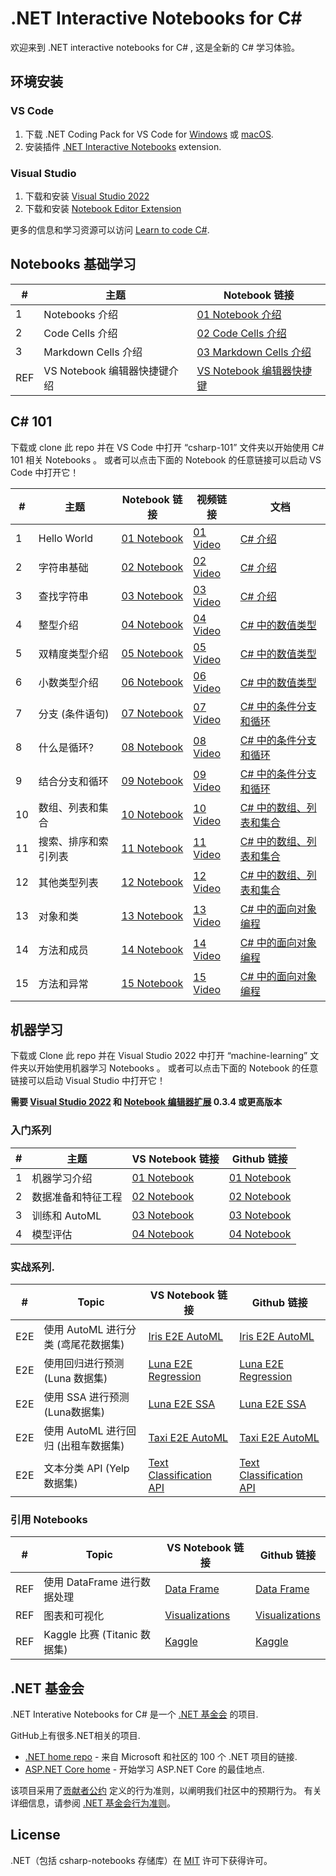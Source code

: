 # **.NET Interactive Notebooks for C#**

欢迎来到 .NET interactive notebooks for C# , 这是全新的 C# 学习体验。

## **环境安装**

### **VS Code**
1. 下载  .NET Coding Pack for VS Code for [Windows](https://aka.ms/dotnet-coding-pack-win) 或 [macOS](https://aka.ms/dotnet-coding-pack-mac).
2. 安装插件 [.NET Interactive Notebooks](https://marketplace.visualstudio.com/items?itemName=ms-dotnettools.dotnet-interactive-vscode) extension.

### **Visual Studio**
1. 下载和安装 [Visual Studio 2022](https://visualstudio.microsoft.com/downloads/)
2. 下载和安装 [Notebook Editor Extension](https://marketplace.visualstudio.com/items?itemName=MLNET.notebook)

更多的信息和学习资源可以访问 [Learn to code C#](https://dotnet.microsoft.com/learntocode).


## **Notebooks 基础学习**

| # | 主题                         | Notebook 链接         | 
|---|-------------------------------|-----------------------|
1| Notebooks 介绍 | [01 Notebook 介绍](https://github.com/kinfey/csharp-notebooks/blob/main/notebook-getting-started/01-What%20are%20Notebooks.ipynb) |
2| Code Cells 介绍 | [02 Code Cells 介绍](https://github.com/kinfey/csharp-notebooks/blob/main/notebook-getting-started/02-Code%20Cells.ipynb) |
3| Markdown Cells 介绍 | [03 Markdown Cells 介绍](https://github.com/kinfey/csharp-notebooks/blob/main/notebook-getting-started/01-What%20are%20Notebooks.ipynb) |
REF| VS Notebook 编辑器快捷键介绍 | [VS Notebook 编辑器快捷键](https://github.com/kinfey/csharp-notebooks/blob/main/notebook-getting-started/REF-VS%20Keyboard%20Shortcuts.ipynb) |

## **C# 101**

下载或 clone 此 repo 并在 VS Code 中打开 “csharp-101” 文件夹以开始使用 C# 101 相关 Notebooks 。 或者可以点击下面的 Notebook 的任意链接可以启动 VS Code 中打开它！

| # | 主题                         | Notebook 链接         | 视频链接 | 文档 |
|---|-------------------------------|-----------------------|------------|---------------|
1  | Hello World                   | [01 Notebook](https://github.com/kinfey/csharp-notebooks/blob/main/csharp-101/01-Hello%20World.ipynb) | [01 Video](https://www.youtube.com/watch?v=KT2VR7m19So&list=PLdo4fOcmZ0oVxKLQCHpiUWun7vlJJvUiN&index=2) | [C# 介绍](https://docs.microsoft.com/dotnet/csharp/tour-of-csharp/tutorials/hello-world?WT.mc_id=csharpnotebook-35129-website)
2  | 字符串基础         | [02 Notebook](https://github.com/kinfey/csharp-notebooks/blob/main/csharp-101/02-The%20Basics%20of%20Strings.ipynb) | [02 Video](https://www.youtube.com/watch?v=JSpC7Cz64h0&list=PLdo4fOcmZ0oVxKLQCHpiUWun7vlJJvUiN&index=3) | [C# 介绍](https://docs.microsoft.com/dotnet/csharp/tour-of-csharp/tutorials/hello-world?WT.mc_id=csharpnotebook-35129-website)
3  | 查找字符串             | [03 Notebook](https://github.com/kinfey/csharp-notebooks/blob/main/csharp-101/03-Searching%20Strings.ipynb) | [03 Video](https://www.youtube.com/watch?v=JL30gSE3WaQ&list=PLdo4fOcmZ0oVxKLQCHpiUWun7vlJJvUiN&index=4) | [C# 介绍](https://docs.microsoft.com/dotnet/csharp/tour-of-csharp/tutorials/hello-world?WT.mc_id=csharpnotebook-35129-website)
4  | 整型介绍    | [04 Notebook](https://github.com/kinfey/csharp-notebooks/blob/main/csharp-101/04-Numbers%20and%20Integer%20Math.ipynb) | [04 Video](https://www.youtube.com/watch?v=jEE0pWTq54U&list=PLdo4fOcmZ0oVxKLQCHpiUWun7vlJJvUiN&index=5) | [C# 中的数值类型](https://docs.microsoft.com/dotnet/csharp/tour-of-csharp/tutorials/numbers-in-csharp?WT.mc_id=csharpnotebook-35129-website)
5  | 双精度类型介绍 | [05 Notebook](https://github.com/kinfey/csharp-notebooks/blob/main/csharp-101/05-Numbers%20and%20Integer%20Precision.ipynb) | [05 Video](https://www.youtube.com/watch?v=31EmPADtv4w&list=PLdo4fOcmZ0oVxKLQCHpiUWun7vlJJvUiN&index=6) | [C# 中的数值类型](https://docs.microsoft.com/dotnet/csharp/tour-of-csharp/tutorials/numbers-in-csharp?WT.mc_id=csharpnotebook-35129-website)
6  | 小数类型介绍        | [06 Notebook](https://github.com/kinfey/csharp-notebooks/blob/main/csharp-101/06-Numbers%20and%20Decimals.ipynb) | [06 Video](https://www.youtube.com/watch?v=kdKcpF9roeU&list=PLdo4fOcmZ0oVxKLQCHpiUWun7vlJJvUiN&index=7) | [C# 中的数值类型](https://docs.microsoft.com/dotnet/csharp/tour-of-csharp/tutorials/numbers-in-csharp?WT.mc_id=csharpnotebook-35129-website)
7  | 分支 (条件语句)                 | [07 Notebook](https://github.com/kinfey/csharp-notebooks/blob/main/csharp-101/07-Branches%20(if).ipynb) | [07 Video](https://www.youtube.com/watch?v=y4OTe8LSokg&list=PLdo4fOcmZ0oVxKLQCHpiUWun7vlJJvUiN&index=8) | [C# 中的条件分支和循环](https://docs.microsoft.com/dotnet/csharp/tour-of-csharp/tutorials/branches-and-loops-local?WT.mc_id=csharpnotebook-35129-website)
8  | 什么是循环?              | [08 Notebook](https://ntbk.io/csharp101-notebook08) | [08 Video](https://www.youtube.com/watch?v=z31m5Up_gSQ&list=PLdo4fOcmZ0oVxKLQCHpiUWun7vlJJvUiN&index=10) | [C# 中的条件分支和循环](https://docs.microsoft.com/dotnet/csharp/tour-of-csharp/tutorials/branches-and-loops-local?WT.mc_id=csharpnotebook-35129-website)
9  | 结合分支和循环  | [09 Notebook](https://ntbk.io/csharp101-notebook09) | [09 Video](https://www.youtube.com/watch?v=qK7tUpaOXi8&list=PLdo4fOcmZ0oVxKLQCHpiUWun7vlJJvUiN&index=11) | [C# 中的条件分支和循环](https://docs.microsoft.com/dotnet/csharp/tour-of-csharp/tutorials/branches-and-loops-local?WT.mc_id=csharpnotebook-35129-website)
10 | 数组、列表和集合 | [10 Notebook](https://ntbk.io/csharp101-notebook10) | [10 Video](https://www.youtube.com/watch?v=qLeF_wpnVto&list=PLdo4fOcmZ0oVxKLQCHpiUWun7vlJJvUiN&index=12) | [C# 中的数组、列表和集合](https://docs.microsoft.com/dotnet/csharp/tour-of-csharp/tutorials/arrays-and-collections?WT.mc_id=csharpnotebook-35129-website)
11 | 搜索、排序和索引列表 | [11 Notebook](https://ntbk.io/csharp101-notebook11) | [11 Video](https://www.youtube.com/watch?v=NJ5ghiutzfY&list=PLdo4fOcmZ0oVxKLQCHpiUWun7vlJJvUiN&index=13) | [C# 中的数组、列表和集合](https://docs.microsoft.com/dotnet/csharp/tour-of-csharp/tutorials/arrays-and-collections?WT.mc_id=csharpnotebook-35129-website)
12 | 其他类型列表          | [12 Notebook](https://ntbk.io/csharp101-notebook12) | [12 Video](https://www.youtube.com/watch?v=oIQdb93xewE&list=PLdo4fOcmZ0oVxKLQCHpiUWun7vlJJvUiN&index=14) | [C# 中的数组、列表和集合](https://docs.microsoft.com/dotnet/csharp/tour-of-csharp/tutorials/arrays-and-collections?WT.mc_id=csharpnotebook-35129-website)
13 | 对象和类           | [13 Notebook](https://ntbk.io/csharp101-notebook13)| [13 Video](https://www.youtube.com/watch?v=TzgxcAiHCWA&list=PLdo4fOcmZ0oVxKLQCHpiUWun7vlJJvUiN&index=16) | [C# 中的面向对象编程](https://docs.microsoft.com/dotnet/csharp/fundamentals/tutorials/classes?WT.mc_id=csharpnotebook-35129-website)
14 | 方法和成员         | [14 Notebook](https://ntbk.io/csharp101-notebook14) | [14 Video](https://www.youtube.com/watch?v=xLhm3bEG__c&list=PLdo4fOcmZ0oVxKLQCHpiUWun7vlJJvUiN&index=17) | [C# 中的面向对象编程](https://docs.microsoft.com/dotnet/csharp/fundamentals/tutorials/classes?WT.mc_id=csharpnotebook-35129-website)
15 | 方法和异常       | [15 Notebook](https://ntbk.io/csharp101-notebook15) | [15 Video](https://www.youtube.com/watch?v=8YsoBBiVVzQ&list=PLdo4fOcmZ0oVxKLQCHpiUWun7vlJJvUiN&index=18) | [C# 中的面向对象编程](https://docs.microsoft.com/dotnet/csharp/fundamentals/tutorials/classes?WT.mc_id=csharpnotebook-35129-website)

## **机器学习**

下载或 Clone 此 repo 并在 Visual Studio 2022 中打开 “machine-learning” 文件夹以开始使用机器学习 Notebooks 。  或者可以点击下面的 Notebook 的任意链接可以启动 Visual Studio 中打开它！

**需要 [Visual Studio 2022](https://visualstudio.microsoft.com/downloads/) 和 [Notebook 编辑器扩展](https://marketplace.visualstudio.com/items?itemName=MLNET.notebook) 0.3.4 或更高版本**

### **入门系列**

| # | 主题                                     | VS Notebook 链接                              | Github 链接 |
|---|--------------------------------------------|------------------------------------------------|-------------|
1  | 机器学习介绍                  | [01 Notebook](https://ntbk.io/ml-01-intro)     | [01 Notebook](https://github.com/dotnet/csharp-notebooks/blob/main/machine-learning/01-Intro%20to%20Machine%20Learning.ipynb) 
2  | 数据准备和特征工程           | [02 Notebook](https://ntbk.io/ml-02-data)      | [02 Notebook](https://github.com/dotnet/csharp-notebooks/blob/main/machine-learning/02-Data%20Preparation%20and%20Feature%20Engineering.ipynb)
3  | 训练和 AutoML                         | [03 Notebook](https://ntbk.io/ml-03-training)  | [03 Notebook](https://github.com/dotnet/csharp-notebooks/blob/main/machine-learning/03-Training%20and%20AutoML.ipynb)
4  | 模型评估                           | [04 Notebook](https://ntbk.io/ml-04-evaluation)| [04 Notebook](https://github.com/dotnet/csharp-notebooks/blob/main/machine-learning/04-Model%20Evaluation.ipynb)                      

### **实战系列**.
| # | Topic                                      | VS Notebook 链接                                                         | Github 链接 |
|---|--------------------------------------------|---------------------------------------------------------------------------|-------------|
E2E | 使用 AutoML 进行分类 (鸢尾花数据集) | [Iris E2E AutoML](https://ntbk.io/ml-e2e-iris)                            | [Iris E2E AutoML](https://github.com/dotnet/csharp-notebooks/blob/main/machine-learning/E2E-Classification%20with%20Iris%20Dataset.ipynb)           
E2E | 使用回归进行预测 (Luna 数据集)| [Luna E2E Regression](https://ntbk.io/ml-e2e-luna-regression)             | [Luna E2E Regression](https://github.com/dotnet/csharp-notebooks/blob/main/machine-learning/E2E-Forecasting%20using%20Regression%20with%20Luna%20Dataset.ipynb)                     
E2E | 使用 SSA 进行预测 (Luna数据集)       | [Luna E2E SSA](https://ntbk.io/ml-e2e-luna-ssa)                           | [Luna E2E SSA](https://github.com/dotnet/csharp-notebooks/blob/main/machine-learning/E2E-Forecasting%20using%20SSA%20with%20Luna%20Dataset.ipynb)   
E2E | 使用 AutoML 进行回归 (出租车数据集)     | [Taxi E2E AutoML](https://ntbk.io/ml-e2e-taxi)                            | [Taxi E2E AutoML](https://github.com/dotnet/csharp-notebooks/blob/main/machine-learning/E2E-Regression%20with%20Taxi%20Dataset.ipynb)          
E2E | 文本分类 API (Yelp 数据集)     | [Text Classification API](https://ntbk.io/ml-e2e-text-classification-api) | [Text Classification API](https://github.com/dotnet/csharp-notebooks/blob/main/machine-learning/E2E-Text-Classification-API-with-Yelp-Dataset.ipynb)          


### **引用 Notebooks**
| # | Topic                                      | VS Notebook 链接                                     | Github 链接 |
|---|--------------------------------------------|-------------------------------------------------------|-------------|
REF | 使用 DataFrame 进行数据处理             |[Data Frame](https://ntbk.io/ml-ref-data-frame)        | [Data Frame](https://github.com/dotnet/csharp-notebooks/blob/main/machine-learning/REF-Data%20Processing%20with%20DataFrame.ipynb)               
REF | 图表和可视化                 |[Visualizations](https://ntbk.io/ml-ref-visualizations)| [Visualizations](https://github.com/dotnet/csharp-notebooks/blob/main/machine-learning/REF-Graphs%20and%20Visualizations.ipynb)
REF | Kaggle 比赛 (Titanic 数据集)      |[Kaggle](https://ntbk.io/ml-ref-kaggle-titanic)        | [Kaggle](https://github.com/dotnet/csharp-notebooks/blob/main/machine-learning/REF-Kaggle%20with%20Titanic%20Dataset.ipynb) 

## **.NET 基金会**

.NET Interative Notebooks for C# 是一个 [.NET 基金会](https://www.dotnetfoundation.org/projects) 的项目.

GitHub上有很多.NET相关的项目.

- [.NET home repo](https://github.com/Microsoft/dotnet) - 来自 Microsoft 和社区的 100 个 .NET 项目的链接.
- [ASP.NET Core home](https://docs.microsoft.com/zh-cn/aspnet/core/?view=aspnetcore-6.01) - 开始学习 ASP.NET Core 的最佳地点.

该项目采用了[贡献者公约](http://contributor-covenant.org/) 定义的行为准则，以阐明我们社区中的预期行为。 有关详细信息，请参阅 [.NET 基金会行为准则](http://www.dotnetfoundation.org/code-of-conduct)。

## **License**

.NET（包括 csharp-notebooks 存储库）在 [MIT](LICENSE) 许可下获得许可。
